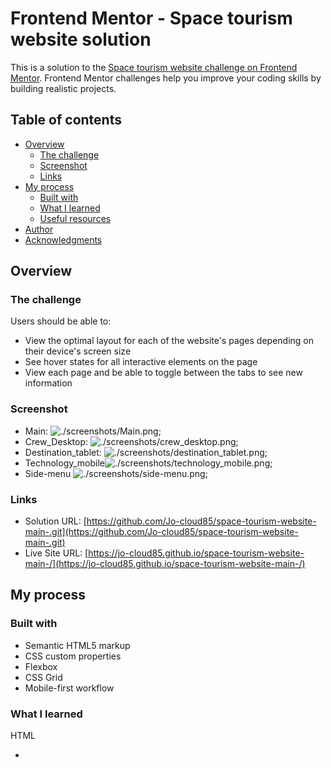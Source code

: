 # Frontend Mentor - Space tourism website solution

This is a solution to the [Space tourism website challenge on Frontend Mentor](https://www.frontendmentor.io/challenges/space-tourism-multipage-website-gRWj1URZ3). Frontend Mentor challenges help you improve your coding skills by building realistic projects. 

## Table of contents

- [Overview](#overview)
  - [The challenge](#the-challenge)
  - [Screenshot](#screenshot)
  - [Links](#links)
- [My process](#my-process)
  - [Built with](#built-with)
  - [What I learned](#what-i-learned)
  - [Useful resources](#useful-resources)
- [Author](#author)
- [Acknowledgments](#acknowledgments)

## Overview

### The challenge

Users should be able to:

- View the optimal layout for each of the website's pages depending on their device's screen size
- See hover states for all interactive elements on the page
- View each page and be able to toggle between the tabs to see new information

### Screenshot

- Main: ![./screenshots/Main.png](./screenshots/Main.png);
- Crew_Desktop: ![./screenshots/crew_desktop.png](./screenshots/crew_desktop.png);
- Destination_tablet: ![./screenshots/destination_tablet.png](./screenshots/destination_tablet.png);
- Technology_mobile![./screenshots/technology_mobile.png](./screenshots/technology_mobile.png);
- Side-menu ![./screenshots/side-menu.png](./screenshots/side-menu.png);

### Links

- Solution URL: [https://github.com/Jo-cloud85/space-tourism-website-main-.git](https://github.com/Jo-cloud85/space-tourism-website-main-.git)
- Live Site URL: [https://jo-cloud85.github.io/space-tourism-website-main-/](https://jo-cloud85.github.io/space-tourism-website-main-/)

## My process

### Built with

- Semantic HTML5 markup
- CSS custom properties
- Flexbox
- CSS Grid
- Mobile-first workflow

### What I learned

HTML
- <template> element

CSS
- Using customized utility classes as a strategy to render the website.
  - Specifically, I learnt about reseting properties in a more professional level
  - Making websites/multi-page websites more accessible friendly like introducing .sr-only, .skip-to-content, 
    ```
    @media (prefers-reduced-motion: reduce) {  
      *,
      *::before,
      *::after {
        animation-duration: 0.01ms !important;
        animation-iteration-count: 1 !important;
        transition-duration: 0.01ms !important;
        scroll-behavior: auto !important;
      }
    }
    ```
  - Other new CSS medthods:
    - :where(:not(:first-child)) 
    - :focus-visible

Javascript
- How to load and read data from multiple HTML files
```
const fetchAndProcessHTML = async (url, processData, data) => {
  const response = await fetch(url);
  const html = await response.text();
  const parser = new DOMParser();
  const doc = parser.parseFromString(html, 'text/html');
  processData(data, doc);
};
```

- Using template element created in the HTML files to clone and render HTML elements.
```
const clone = c_ArticleTemplate.content.cloneNode(true);

let c_ArticleEle = clone.querySelector('article');
```

### Useful resources

- [<template>](https://developer.mozilla.org/en-US/docs/Web/HTML/Element/template) 
  - This helped me to understand how to use templates to hold content and hide them when the page loads. It is really useful as compared to relying entirely on Javascript.


## Author

- Frontend Mentor - [@Jo-cloud85](https://www.frontendmentor.io/profile/Jo-cloud85)

## Acknowledgments

I used this chance to learn CSS tips from Kevin Powell through his Scrimba tutorial - https://scrimba.com/learn/spacetravel. The differences are:
- I edited/added quite a number of lines in CSS to suit my styles in bringing the solution closer to the desired final product.
- I prefer using json file and javascript to render information to the webpages instead of purely static HTML.
